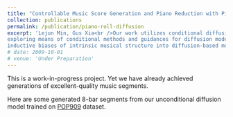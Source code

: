 ```yaml
---
title: "Controllable Music Score Generation and Piano Reduction with Piano‑roll Diffusion"
collection: publications
permalink: /publication/piano-roll-diffusion
excerpt: 'Lejun Min, Gus Xia<br />Our work utilizes conditional diffusion models on image‑like piano‑roll generation. By
exploring means of conditional methods and guidances for diffusion models on music arrangement tasks, we combine
inductive biases of intrinsic musical structure into diffusion‑based models.'
# date: 2009-10-01
# venue: 'Under Preparation'
---
```

<style>
  /* Custom player style */
  #section3 midi-player {
    display: block;
    width: inherit;
    margin: 4px;
    margin-bottom: 0;
  }

  #section3 midi-player::part(control-panel) {
    background: #ff5;
    border: 2px solid #000;
    border-radius: 10px 10px 0 0;
  }

  #section3 midi-player::part(play-button) {
    color: #353;
    border: 2px solid currentColor;
    background-color: #4d4;
    border-radius: 20px;
    transition: all 0.2s;
    content: 'hello';
  }

  #section3 midi-player::part(play-button):hover {
    color: #0a0;
    background-color: #5f5;
    border-radius: 10px;
  }

  #section3 midi-player::part(time) {
    font-family: monospace;
  }

  /* Custom visualizer style */
  #section3 midi-visualizer .piano-roll-visualizer {
    background: #ffd;
    border: 2px solid black;
    border-top: none;
    border-radius: 0 0 10px 10px;
    margin: 4px;
    margin-top: 0;
    overflow: auto;
  }

  #section3 midi-visualizer svg rect.note {
    opacity: 0.6;
    stroke-width: 2;
  }

  #section3 midi-visualizer svg rect.note[data-instrument="0"] {
    fill: #e22;
    stroke: #500;
  }

  #section3 midi-visualizer svg rect.note[data-instrument="2"] {
    fill: #2ee;
    stroke: #055;
  }

  #section3 midi-visualizer svg rect.note[data-is-drum="true"] {
    fill: #888;
    stroke: #888;
  }

  #section3 midi-visualizer svg rect.note.active {
    opacity: 0.9;
    stroke: #000;
  }
</style>

This is a work-in-progress project. Yet we have already achieved generations of excellent-quality music segments.

Here are some generated 8-bar segments from our unconditional diffusion model trained on
[POP909](https://github.com/music-x-lab/POP909-Dataset) dataset.


<section id="section3">
  <midi-player src="/media/uncond_pop909_0.mid" sound-font visualizer="#Vis_uncond_pop909_0">
  </midi-player>

  <midi-visualizer src="/media/uncond_pop909_0.mid" type="piano-roll" id="Vis_uncond_pop909_0">
  </midi-visualizer>

  <midi-player src="/media/uncond_pop909_1.mid" sound-font visualizer="#Vis_uncond_pop909_1">
  </midi-player>

  <midi-visualizer src="/media/uncond_pop909_1.mid" type="piano-roll" id="Vis_uncond_pop909_1">
  </midi-visualizer>

  <midi-player src="/media/uncond_pop909_2.mid" sound-font visualizer="#Vis_uncond_pop909_2">
  </midi-player>

  <midi-visualizer src="/media/uncond_pop909_2.mid" type="piano-roll" id="Vis_uncond_pop909_2">
  </midi-visualizer>

  <midi-player src="/media/uncond_pop909_3.mid" sound-font visualizer="#Vis_uncond_pop909_3">
  </midi-player>

  <midi-visualizer src="/media/uncond_pop909_3.mid" type="piano-roll" id="Vis_uncond_pop909_3">
  </midi-visualizer>
</section>

<script
  src="https://cdn.jsdelivr.net/combine/npm/tone@14.7.58,npm/@magenta/music@1.23.1/es6/core.js,npm/focus-visible@5,npm/html-midi-player@1.5.0"></script>
